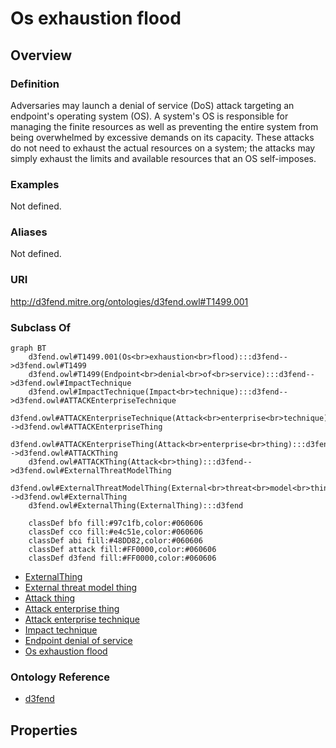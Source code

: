 # Os exhaustion flood

## Overview

### Definition
Adversaries may launch a denial of service (DoS) attack targeting an endpoint's operating system (OS). A system's OS is responsible for managing the finite resources as well as preventing the entire system from being overwhelmed by excessive demands on its capacity. These attacks do not need to exhaust the actual resources on a system; the attacks may simply exhaust the limits and available resources that an OS self-imposes.

### Examples
Not defined.

### Aliases
Not defined.

### URI
http://d3fend.mitre.org/ontologies/d3fend.owl#T1499.001

### Subclass Of
```mermaid
graph BT
    d3fend.owl#T1499.001(Os<br>exhaustion<br>flood):::d3fend-->d3fend.owl#T1499
    d3fend.owl#T1499(Endpoint<br>denial<br>of<br>service):::d3fend-->d3fend.owl#ImpactTechnique
    d3fend.owl#ImpactTechnique(Impact<br>technique):::d3fend-->d3fend.owl#ATTACKEnterpriseTechnique
    d3fend.owl#ATTACKEnterpriseTechnique(Attack<br>enterprise<br>technique):::d3fend-->d3fend.owl#ATTACKEnterpriseThing
    d3fend.owl#ATTACKEnterpriseThing(Attack<br>enterprise<br>thing):::d3fend-->d3fend.owl#ATTACKThing
    d3fend.owl#ATTACKThing(Attack<br>thing):::d3fend-->d3fend.owl#ExternalThreatModelThing
    d3fend.owl#ExternalThreatModelThing(External<br>threat<br>model<br>thing):::d3fend-->d3fend.owl#ExternalThing
    d3fend.owl#ExternalThing(ExternalThing):::d3fend
    
    classDef bfo fill:#97c1fb,color:#060606
    classDef cco fill:#e4c51e,color:#060606
    classDef abi fill:#48DD82,color:#060606
    classDef attack fill:#FF0000,color:#060606
    classDef d3fend fill:#FF0000,color:#060606
```

- [ExternalThing](/docs/ontology/reference/model/ExternalThing/ExternalThing.md)
- [External threat model thing](/docs/ontology/reference/model/ExternalThing/External%20threat%20model%20thing/External%20threat%20model%20thing.md)
- [Attack thing](/docs/ontology/reference/model/ExternalThing/External%20threat%20model%20thing/Attack%20thing/Attack%20thing.md)
- [Attack enterprise thing](/docs/ontology/reference/model/ExternalThing/External%20threat%20model%20thing/Attack%20thing/Attack%20enterprise%20thing/Attack%20enterprise%20thing.md)
- [Attack enterprise technique](/docs/ontology/reference/model/ExternalThing/External%20threat%20model%20thing/Attack%20thing/Attack%20enterprise%20thing/Attack%20enterprise%20technique/Attack%20enterprise%20technique.md)
- [Impact technique](/docs/ontology/reference/model/ExternalThing/External%20threat%20model%20thing/Attack%20thing/Attack%20enterprise%20thing/Attack%20enterprise%20technique/Impact%20technique/Impact%20technique.md)
- [Endpoint denial of service](/docs/ontology/reference/model/ExternalThing/External%20threat%20model%20thing/Attack%20thing/Attack%20enterprise%20thing/Attack%20enterprise%20technique/Impact%20technique/Endpoint%20denial%20of%20service/Endpoint%20denial%20of%20service.md)
- [Os exhaustion flood](/docs/ontology/reference/model/ExternalThing/External%20threat%20model%20thing/Attack%20thing/Attack%20enterprise%20thing/Attack%20enterprise%20technique/Impact%20technique/Endpoint%20denial%20of%20service/Os%20exhaustion%20flood/Os%20exhaustion%20flood.md)


### Ontology Reference
- [d3fend](http://d3fend.mitre.org/ontologies/d3fend.owl#)

## Properties
